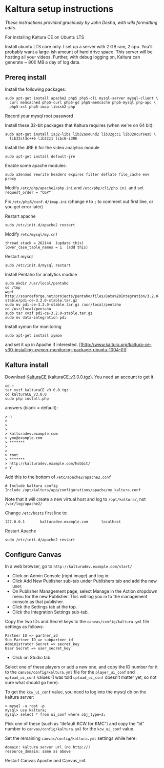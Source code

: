 Kaltura setup instructions
===================================

*These instructions provided graciously by John Desha, with wiki formatting edits.*

For installing Kaltura CE on Ubuntu LTS
  
Install ubuntu LTS core only.
I set up a server with 2 GB ram, 2 cpu. You'll probably want a large-ish amount of hard drive space. This server will be hosting all your videos. Further, with debug logging on, Kaltura can generate ~ 800 MB a day of log data.
 
 
Prereq install
---------
 
Install the following packages:

``` 
sudo apt-get install apache2 php5 php5-cli mysql-server mysql-client \
  curl memcached php5-curl php5-gd php5-memcache php5-mysql php-apc \
  php5-xsl php5-imap libssh2-php
```

Record your mysql root password
 
Install these 32-bit packages that Kaltura requires (when we're on 64 bit):
 
```
sudo apt-get install ia32-libs lib32asound2 lib32gcc1 lib32ncurses5 \
  lib32stdc++6 lib32z1 libc6-i386
```

Install the JRE 6 for the video analytics module

``` 
sudo apt-get install default-jre
```
 
Enable some apache modules:

```
sudo a2enmod rewrite headers expires filter deflate file_cache env proxy
```
 
Modify `/etc/php/apache2/php.ini` and `/etc/php/cli/php.ini `and set `request_order = "CGP"`
 
Fix `/etc/php5/conf.d/imap.ini` (change `#` to `;` to comment out first line, or you get error later)
 
Restart apache
```
sudo /etc/init.d/apache2 restart
```
 
Modify `/etc/mysql/my.cnf`

```
thread_stack = 262144  (update this)
lower_case_table_names = 1  (add this)
```
 
Restart mysql
```
sudo /etc/init.d/mysql restart
```
 
Install Pentaho for analytics module
```
sudo mkdir /usr/local/pentaho
cd /tmp
wget http://sourceforge.net/projects/pentaho/files/Data%20Integration/3.2.0-stable/pdi-ce-3.2.0-stable.tar.gz
sudo mv pdi-ce-3.2.0-stable.tar.gz /usr/local/pentaho
cd /usr/local/pentaho
sudo tar xvzf pdi-ce-3.2.0-stable.tar.gz
sudo mv data-integration pdi
```
 
Install xymon for monitoring
```
sudo apt-get install xymon
```
 
and set it up in Apache if interested.
[[http://www.kaltura.org/kaltura-ce-v30-installing-xymon-monitoring-package-ubuntu-1004-0]]
 
Kaltura install
------------

Download [KalturaCE](http://www.kaltura.org/project/community_edition_video_platform) (kalturaCE_v3.0.0.tgz). You need an account to get it.

```
cd ~
tar xvzf kalturaCE_v3.0.0.tgz
cd kalturaCE_v3.0.0
sudo php install.php
```
 
answers (blank = default):
```
> n
>
>
>
> kalturadev.example.com
> you@example.com
> *******
>
>
> root
> *******
> http://kalturadev.example.com/hobbit/
> Y
```

Add this to the bottom of `/etc/apache2/apache2.conf`
```
# Include kaltura config
Include /opt/kaltura/app/configurations/apache/my_kaltura.conf
```

Note that it will create a new virtual host and log to `/opt/kaltura/`, not `/var/log/apache2/`
 
Change `/etc/hosts` first line to:
```
127.0.0.1       kalturadev.example.com      localhost
```
 
Restart Apache
```
sudo /etc/init.d/apache2 restart
```

Configure Canvas
--------------
 
In a web browser, go to `http://kalturadev.example.com/start/`
 
 * Click on Admin Console (right image) and log in.
 * Click Add New Publisher sub-tab under Publishers tab and add the new user.
 * On Publisher Management page, select Manage in the Action dropdown menu for the new Publisher. This will log you in to the management console as that publisher.
 * Click the Settings tab at the top.
 * Click the Integration Settings sub-tab.

Copy the two IDs and Secret keys to the `canvas/config/kaltura.yml` file settings as follows:
```
Partner ID => partner_id
Sub Partner ID => subpartner_id
Administrator Secret => secret_key
User Secret => user_secret_key
```

 * Click on Studio tab.

Select one of these players or add a new one, and copy the ID number for it to the `canvas/config/kaltura.yml` file for the `player_ui_conf` and `upload_ui_conf` values (I was told `upload_ui_conf` doesn’t matter yet, so not sure what should go here).

To get the `kcw_ui_conf` value, you need to log into the mysql db on the kaltura server:
```
> mysql -u root -p
mysql> use kaltura;
mysql> select * from ui_conf where obj_type=2;
```

Pick one of these (such as “default KCW for KMC”) and copy the “id” number to `canvas/config/kaltura.yml` for the `kcw_ui_conf` value.
 
Set the remaining `canvas/config/kaltura.yml` settings while here:
```
domain: kaltura server url (no http://)
resource_domain: same as above
```
 
Restart Canvas Apache and Canvas_init.